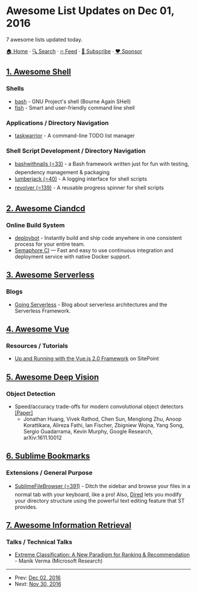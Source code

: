 # Awesome List Updates on Dec 01, 2016

7 awesome lists updated today.

[🏠 Home](/README.md) · [🔍 Search](https://www.trackawesomelist.com/search/) · [🔥 Feed](https://www.trackawesomelist.com/rss.xml) · [📮 Subscribe](https://trackawesomelist.us17.list-manage.com/subscribe?u=d2f0117aa829c83a63ec63c2f&id=36a103854c) · [❤️  Sponsor](https://github.com/sponsors/theowenyoung)



## [1. Awesome Shell](/content/alebcay/awesome-shell/README.md)

### Shells

*   [bash](https://www.gnu.org/software/bash/) - GNU Project's shell (Bourne Again SHell)
*   [fish](https://fishshell.com) - Smart and user-friendly command line shell

### Applications / Directory Navigation

*   [taskwarrior](https://taskwarrior.org/) - A command-line TODO list manager

### Shell Script Development / Directory Navigation

*   [bashwithnails (⭐33)](https://github.com/mindaugasbarysas/bashwithnails) - a Bash framework written just for fun with testing, dependency management & packaging
*   [lumberjack (⭐40)](https://github.com/molovo/lumberjack) - A logging interface for shell scripts
*   [revolver (⭐139)](https://github.com/molovo/revolver) - A reusable progress spinner for shell scripts

## [2. Awesome Ciandcd](/content/cicdops/awesome-ciandcd/README.md)

### Online Build System

*   [deploybot](https://deploybot.com) - Instantly build and ship code anywhere in one consistent process for your entire team.
*   [Semaphore CI](https://semaphoreci.com/) — Fast and easy to use continuous integration and deployment service with native Docker support.

## [3. Awesome Serverless](/content/pmuens/awesome-serverless/README.md)

### Blogs

*   [Going Serverless](http://www.goingserverless.com) - Blog about serverless architectures and the Serverless Framework.

## [4. Awesome Vue](/content/vuejs/awesome-vue/README.md)

### Resources / Tutorials

*   [Up and Running with the Vue.js 2.0 Framework](https://www.sitepoint.com/up-and-running-vue-js-2-0/) on SitePoint

## [5. Awesome Deep Vision](/content/kjw0612/awesome-deep-vision/README.md)

### Object Detection

*   Speed/accuracy trade-offs for modern convolutional object detectors [\[Paper\]](https://arxiv.org/pdf/1611.10012v1.pdf)
    *   Jonathan Huang, Vivek Rathod, Chen Sun, Menglong Zhu, Anoop Korattikara, Alireza Fathi, Ian Fischer, Zbigniew Wojna, Yang Song, Sergio Guadarrama, Kevin Murphy, Google Research, arXiv:1611.10012

## [6. Sublime Bookmarks](/content/dreikanter/sublime-bookmarks/README.md)

### Extensions / General Purpose

*   [SublimeFileBrowser (⭐391)](https://github.com/aziz/SublimeFileBrowser) - Ditch the sidebar and browse your files in a normal tab with your keyboard, like a pro! Also, [Dired](https://en.wikipedia.org/wiki/Dired) lets you modify your directory structure using the powerful text editing feature that ST provides.

## [7. Awesome Information Retrieval](/content/harpribot/awesome-information-retrieval/README.md)

### Talks / Technical Talks

*   [Extreme Classification: A New Paradigm for Ranking & Recommendation](https://youtu.be/1X71fTx1LKA) - Manik Verma (Microsoft Research)

---

- Prev: [Dec 02, 2016](/content/2016/12/02/README.md)
- Next: [Nov 30, 2016](/content/2016/11/30/README.md)